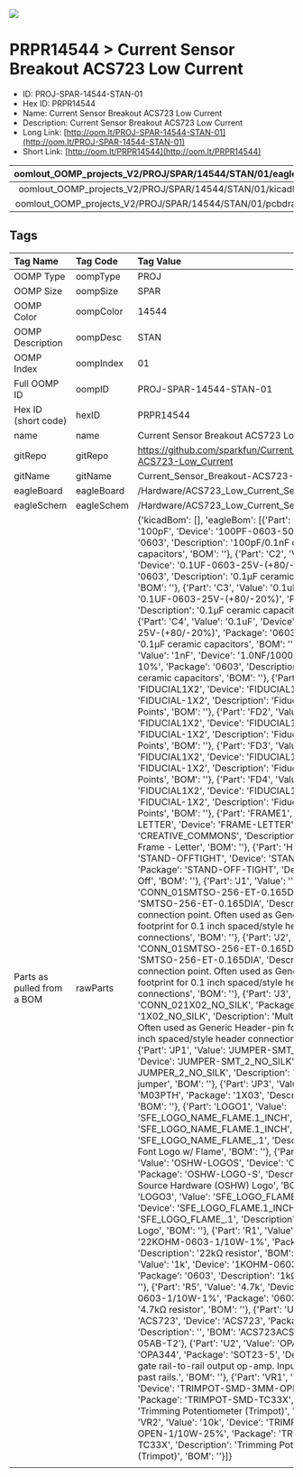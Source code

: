 


  
![][im]
# PRPR14544 > Current Sensor Breakout ACS723 Low Current

- ID: PROJ-SPAR-14544-STAN-01
- Hex ID: PRPR14544
- Name: Current Sensor Breakout ACS723 Low Current
- Description: Current Sensor Breakout ACS723 Low Current
- Long Link: [http://oom.lt/PROJ-SPAR-14544-STAN-01](http://oom.lt/PROJ-SPAR-14544-STAN-01)
- Short Link: [http://oom.lt/PRPR14544](http://oom.lt/PRPR14544)
  

|oomlout_OOMP_projects_V2/PROJ/SPAR/14544/STAN/01/eagleImage.png|oomlout_OOMP_projects_V2/PROJ/SPAR/14544/STAN/01/eagleSchemImage.png|oomlout_OOMP_projects_V2/PROJ/SPAR/14544/STAN/01/kicadPcb3dFront.png|oomlout_OOMP_projects_V2/PROJ/SPAR/14544/STAN/01/kicadPcb3dBack.png|
| :---: | :---: | :---: | :---: |
|oomlout_OOMP_projects_V2/PROJ/SPAR/14544/STAN/01/kicadPcb3d.png|oomlout_OOMP_projects_V2/PROJ/SPAR/14544/STAN/01/bomBack.png|oomlout_OOMP_projects_V2/PROJ/SPAR/14544/STAN/01/bomFront.png|oomlout_OOMP_projects_V2/PROJ/SPAR/14544/STAN/01/pcbdraw.svg|
|oomlout_OOMP_projects_V2/PROJ/SPAR/14544/STAN/01/pcbdrawBack.svg||||

## Tags
  

|Tag Name|Tag Code|Tag Value|
| :--- | :--- | :--- |
|OOMP Type|oompType|PROJ|
|OOMP Size|oompSize|SPAR|
|OOMP Color|oompColor|14544|
|OOMP Description|oompDesc|STAN|
|OOMP Index|oompIndex|01|
|Full OOMP ID|oompID|PROJ-SPAR-14544-STAN-01|
|Hex ID (short code)|hexID|PRPR14544|
|name|name|Current Sensor Breakout ACS723 Low Current|
|gitRepo|gitRepo|https://github.com/sparkfun/Current_Sensor_Breakout-ACS723-Low_Current|
|gitName|gitName|Current_Sensor_Breakout-ACS723-Low_Current|
|eagleBoard|eagleBoard|/Hardware/ACS723_Low_Current_Sensor.brd|
|eagleSchem|eagleSchem|/Hardware/ACS723_Low_Current_Sensor.sch|
|Parts as pulled from a BOM|rawParts|{'kicadBom': [], 'eagleBom': [{'Part': 'C1', 'Value': '100pF', 'Device': '100PF-0603-50V-5%', 'Package': '0603', 'Description': '100pF/0.1nF ceramic capacitors', 'BOM': ''}, {'Part': 'C2', 'Value': '0.1uF', 'Device': '0.1UF-0603-25V-(+80/-20%)', 'Package': '0603', 'Description': '0.1µF ceramic capacitors', 'BOM': ''}, {'Part': 'C3', 'Value': '0.1uF', 'Device': '0.1UF-0603-25V-(+80/-20%)', 'Package': '0603', 'Description': '0.1µF ceramic capacitors', 'BOM': ''}, {'Part': 'C4', 'Value': '0.1uF', 'Device': '0.1UF-0603-25V-(+80/-20%)', 'Package': '0603', 'Description': '0.1µF ceramic capacitors', 'BOM': ''}, {'Part': 'C5', 'Value': '1nF', 'Device': '1.0NF/1000PF-0603-50V-10%', 'Package': '0603', 'Description': '1nF/1,000pF ceramic capacitors', 'BOM': ''}, {'Part': 'FD1', 'Value': 'FIDUCIAL1X2', 'Device': 'FIDUCIAL1X2', 'Package': 'FIDUCIAL-1X2', 'Description': 'Fiducial Alignment Points', 'BOM': ''}, {'Part': 'FD2', 'Value': 'FIDUCIAL1X2', 'Device': 'FIDUCIAL1X2', 'Package': 'FIDUCIAL-1X2', 'Description': 'Fiducial Alignment Points', 'BOM': ''}, {'Part': 'FD3', 'Value': 'FIDUCIAL1X2', 'Device': 'FIDUCIAL1X2', 'Package': 'FIDUCIAL-1X2', 'Description': 'Fiducial Alignment Points', 'BOM': ''}, {'Part': 'FD4', 'Value': 'FIDUCIAL1X2', 'Device': 'FIDUCIAL1X2', 'Package': 'FIDUCIAL-1X2', 'Description': 'Fiducial Alignment Points', 'BOM': ''}, {'Part': 'FRAME1', 'Value': 'FRAME-LETTER', 'Device': 'FRAME-LETTER', 'Package': 'CREATIVE_COMMONS', 'Description': 'Schematic Frame - Letter', 'BOM': ''}, {'Part': 'H1', 'Value': 'STAND-OFFTIGHT', 'Device': 'STAND-OFFTIGHT', 'Package': 'STAND-OFF-TIGHT', 'Description': 'Stand Off', 'BOM': ''}, {'Part': 'J1', 'Value': '', 'Device': 'CONN_01SMTSO-256-ET-0.165DIA', 'Package': 'SMTSO-256-ET-0.165DIA', 'Description': 'Single connection point. Often used as Generic Header-pin footprint for 0.1 inch spaced/style header connections', 'BOM': ''}, {'Part': 'J2', 'Value': '', 'Device': 'CONN_01SMTSO-256-ET-0.165DIA', 'Package': 'SMTSO-256-ET-0.165DIA', 'Description': 'Single connection point. Often used as Generic Header-pin footprint for 0.1 inch spaced/style header connections', 'BOM': ''}, {'Part': 'J3', 'Value': '', 'Device': 'CONN_021X02_NO_SILK', 'Package': '1X02_NO_SILK', 'Description': 'Multi connection point. Often used as Generic Header-pin footprint for 0.1 inch spaced/style header connections', 'BOM': ''}, {'Part': 'JP1', 'Value': 'JUMPER-SMT_2_NO_SILK', 'Device': 'JUMPER-SMT_2_NO_SILK', 'Package': 'SMT-JUMPER_2_NO_SILK', 'Description': 'Normally open jumper', 'BOM': ''}, {'Part': 'JP3', 'Value': '', 'Device': 'M03PTH', 'Package': '1X03', 'Description': 'Header 3', 'BOM': ''}, {'Part': 'LOGO1', 'Value': 'SFE_LOGO_NAME_FLAME.1_INCH', 'Device': 'SFE_LOGO_NAME_FLAME.1_INCH', 'Package': 'SFE_LOGO_NAME_FLAME_.1', 'Description': 'SparkFun Font Logo w/ Flame', 'BOM': ''}, {'Part': 'LOGO2', 'Value': 'OSHW-LOGOS', 'Device': 'OSHW-LOGOS', 'Package': 'OSHW-LOGO-S', 'Description': 'Open-Source Hardware (OSHW) Logo', 'BOM': ''}, {'Part': 'LOGO3', 'Value': 'SFE_LOGO_FLAME.1_INCH', 'Device': 'SFE_LOGO_FLAME.1_INCH', 'Package': 'SFE_LOGO_FLAME_.1', 'Description': 'SparkFun Flame Logo', 'BOM': ''}, {'Part': 'R1', 'Value': '22k', 'Device': '22KOHM-0603-1/10W-1%', 'Package': '0603', 'Description': '22kΩ resistor', 'BOM': ''}, {'Part': 'R2', 'Value': '1k', 'Device': '1KOHM-0603-1/10W-1%', 'Package': '0603', 'Description': '1kΩ resistor', 'BOM': ''}, {'Part': 'R5', 'Value': '4.7k', 'Device': '4.7KOHM-0603-1/10W-1%', 'Package': '0603', 'Description': '4.7kΩ resistor', 'BOM': ''}, {'Part': 'U1', 'Value': 'ACS723', 'Device': 'ACS723', 'Package': 'SO08', 'Description': '', 'BOM': 'ACS723ACS723LLCTR-05AB-T2'}, {'Part': 'U2', 'Value': 'OPA344', 'Device': 'OPA344', 'Package': 'SOT23-5', 'Description': 'Single gate rail-to-rail output op-amp. Inputs extend 300mV past rails.', 'BOM': ''}, {'Part': 'VR1', 'Value': '10k', 'Device': 'TRIMPOT-SMD-3MM-OPEN-1/10W-25%', 'Package': 'TRIMPOT-SMD-TC33X', 'Description': 'Trimming Potentiometer (Trimpot)', 'BOM': ''}, {'Part': 'VR2', 'Value': '10k', 'Device': 'TRIMPOT-SMD-3MM-OPEN-1/10W-25%', 'Package': 'TRIMPOT-SMD-TC33X', 'Description': 'Trimming Potentiometer (Trimpot)', 'BOM': ''}]}|
||||



[im]: PROJ/SPAR/14544/STAN/01/kicadPcb3d_450.png
